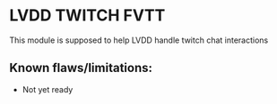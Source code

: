 # LVDD TWITCH FVTT

This module is supposed to help LVDD handle twitch chat interactions

## Known flaws/limitations:

* Not yet ready
